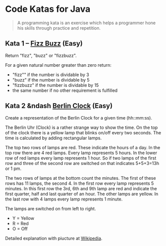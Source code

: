 # Code Katas for Java

> A programming kata is an exercise which helps a programmer hone his skills
> through practice and repetition.

## Kata 1 &ndash; [Fizz Buzz][kata-1] (Easy)

Return "fizz", "buzz" or "fizzbuzz".

For a given natural number greater than zero return:

- "fizz"" if the number is dividable by 3
- "buzz" if the number is dividable by 5
- "fizzbuzz" if the number is dividable by 15
- the same number if no other requirement is fulfilled

## Kata 2 &ndash [Berlin Clock][kata-2] (Easy)

Create a representation of the Berlin Clock for a given time (hh::mm:ss).

The Berlin Uhr (Clock) is a rather strange way to show the time. On the top of
the clock there is a yellow lamp that blinks on/off every two seconds. The time
is calculated by adding rectangular lamps.

The top two rows of lamps are red. These indicate the hours of a day. In the top
row there are 4 red lamps. Every lamp represents 5 hours. In the lower row of
red lamps every lamp represents 1 hour. So if two lamps of the first row and
three of the second row are switched on that indicates 5+5+3=13h or 1 pm.

The two rows of lamps at the bottom count the minutes. The first of these rows
has 11 lamps, the second 4. In the first row every lamp represents 5 minutes. In
this first row the 3rd, 6th and 9th lamp are red and indicate the first quarter,
half and last quarter of an hour. The other lamps are yellow. In the last row
with 4 lamps every lamp represents 1 minute.

The lamps are switched on from left to right.

- Y = Yellow
- R = Red
- O = Off

Detailed explanation with piucture at [Wikipedia][berlin-clock].

[kata-1]:       http://technologyconversations.com/2014/03/12/java-tutorial-through-katas-fizz-buzz-easy/
[kata-2]:       http://technologyconversations.com/2014/02/25/java-8-tutorial-through-katas-berlin-clock-easy/
[berlin-clock]: https://en.wikipedia.org/wiki/Mengenlehreuhr
